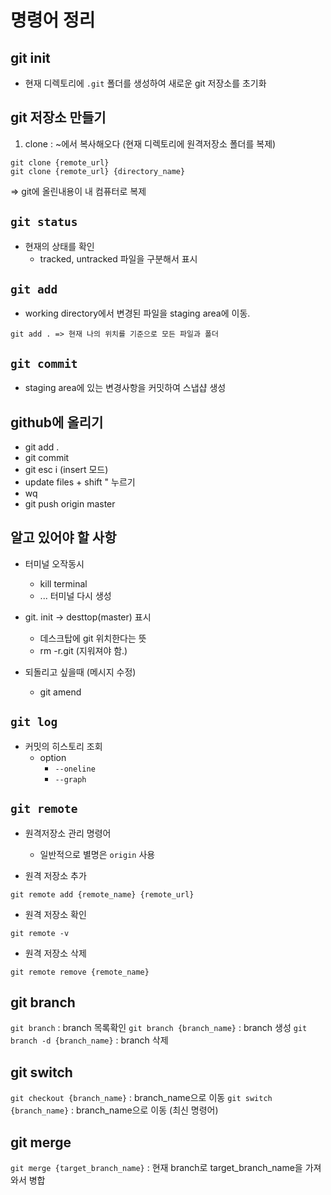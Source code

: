 # 명령어 정리

## git init
- 현재 디렉토리에 `.git` 폴더를 생성하여 새로운 git 저장소를 초기화

## git 저장소 만들기 

1) clone : ~에서 복사해오다 (현재 디렉토리에 원격저장소 폴더를 복제)
```
git clone {remote_url}
git clone {remote_url} {directory_name}
```
=> git에 올린내용이 내 컴퓨터로 복제

## `git status`
- 현재의 상태를 확인
    - tracked, untracked 파일을 구분해서 표시

## `git add`
- working directory에서 변경된 파일을 staging area에 이동.

```git add {add_name/directory_name}
git add . => 현재 나의 위치를 기준으로 모든 파일과 폴더
```

## `git commit`
- staging area에 있는 변경사항을 커밋하여 스냅샵 생성

## github에 올리기
- git add .
- git commit
- git esc i (insert 모드)
- update files + shift " 누르기 
- wq
- git push origin master

## 알고 있어야 할 사항

- 터미널 오작동시
    - kill terminal
    - ... 터미널 다시 생성

- git. init -> desttop(master) 표시
    - 데스크탑에 git 위치한다는 뜻
    - rm -r.git (지워져야 함.)

- 되돌리고 싶을때 (메시지 수정)
    - git amend 

## `git log`
- 커밋의 히스토리 조회
    - option 
        - `--oneline`
        - `--graph`

## `git remote`
- 원격저장소 관리 명령어
    - 일반적으로 별명은 `origin` 사용

- 원격 저장소 추가 

```
git remote add {remote_name} {remote_url}
```

- 원격 저장소 확인 
```
git remote -v
```

- 원격 저장소 삭제
```
git remote remove {remote_name}
```

## git branch
`git branch` : branch 목록확인
`git branch {branch_name}` : branch 생성
`git branch -d {branch_name}` : branch 삭제

## git switch
`git checkout {branch_name}` : branch_name으로 이동
`git switch {branch_name}` : branch_name으로 이동 (최신 명령어)

## git merge
`git merge {target_branch_name}` : 현재 branch로 target_branch_name을 가져와서 병합
